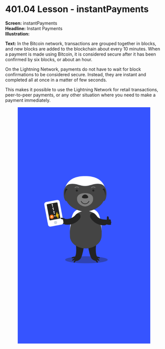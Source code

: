 # 401.04 Lesson - instantPayments

**Screen:** instantPayments\
**Headline:** Instant Payments\
**Illustration:**

**Text:** In the Bitcoin network, transactions are grouped together in blocks, and new blocks are added to the blockchain about every 10 minutes. When a payment is made using Bitcoin, it is considered secure after it has been confirmed by six blocks, or about an hour.

On the Lightning Network, payments do not have to wait for block confirmations to be considered secure. Instead, they are instant and completed all at once in a matter of few seconds.&#x20;

This makes it possible to use the Lightning Network for retail transactions, peer-to-peer payments, or any other situation where you need to make a payment immediately.

<figure><img src="../.gitbook/assets/401-04.png" alt=""><figcaption></figcaption></figure>
